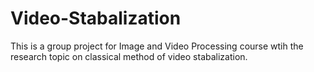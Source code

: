 # Video-Stabalization
This is a group project for Image and Video Processing course wtih the research topic on classical method of video stabalization.

